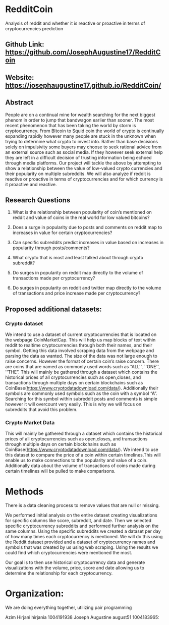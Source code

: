 # RedditCoin
Analysis of reddit and whether it is reactive or proactive in terms of cryptocurrencies prediction 

## Github Link: https://github.com/JosephAugustine17/RedditCoin 

## Website: https://josephaugustine17.github.io/RedditCoin/ 

## Abstract 

People are on a continual mine for wealth searching for the next biggest phenom in order to jump that bandwagon earlier than sooner. The most recent phenomenon that has been taking the world by storm is cryptocurrency.  From BItcoin to Squid coin the world of crypto is continually expanding rapidly however many people are stuck in the unknown when trying to determine what crypto to invest into. Rather than base decisions solely on impulsivity some buyers may choose to seek rational advice from an external source such as social media. If they however seek external help they are left in a difficult decision of trusting information being echoed through media platforms. Our project will tackle the above by attempting to show a relationship between the value of low-valued crypto currencies and their popularity on multiple subreddits. We will also analyze if reddit is reactive or proactive in terms of cryptocurrencies and for which currency is it proactive and reactive.

## Research Questions 
1. What is the relationship between popularity of coin’s mentioned on reddit and value of coins in the real world for low valued bitcoins?

2. Does a surge in popularity due to posts and comments  on reddit map to increases in value for certain cryptocurrencies?

3. Can specific subreddits predict increases in value based on increases in popularity through posts/comments?
 
4. What crypto that is most and least talked about through crypto subreddit?

5. Do surges in popularity on reddit map directly to the volume of transactions made per cryptocurrency?

6. Do surges in popularity on reddit and twitter  map directly to the volume of transactions and price increase  made per cryptocurrency?


## Proposed additional datasets:

### Crypto dataset 
We intend to use a dataset of current cryptocurrencies that is located on the webpage CoinMarketCap. This will help us map  blocks of text within reddit to  realtime cryptocurrencies through both their names, and their symbol. Getting this data involved scraping data from the webpage and parsing the data as wanted. The size of the data was not large enough to raise concerns. However the format of certain coin’s raise concern. There are coins that are named as commonly used words such as “ALL'', ``ONE'', ''THE”. This will mainly be gathered through a dataset which contains the historical prices of all cryptocurrencies such as open,closes, and transactions through multiple days on certain blockchains such as CoinBase(https://www.cryptodatadownload.com/data/). Additionally their symbols are commonly used symbols such as the coin with a symbol “A”. Searching for this symbol within subreddit posts and comments is simple however it will overcount very easily. This is why we will focus on subreddits that avoid this problem.  

### Crypto  Market Data
This will mainly be gathered through a dataset which contains the historical prices of all cryptocurrencies such as open,closes, and transactions through multiple days on certain blockchains such as CoinBase(https://www.cryptodatadownload.com/data/). We intend to use this  dataset to compare the price of a coin within certain timelines.This will enable us to make connections to the popularity and value of a coin. Additionally data about the volume of transactions of coins made during certain timelines will be pulled to make comparisons.


# Methods

There is a data cleaning process to remove values that are null or missing.

We performed initial analysis on the entire dataset creating visualizations for specific columns like score, subreddit, and date. Then we selected specific cryptocurrency subreddits and performed further analysis on the same columns. Using the specific subreddits we created a 
dataset per day of how many times each cryptocurrency is mentioned. We will do this using the Reddit dataset provided and a dataset of cryptocurrency names and symbols that was created by us using web scraping. Using the results we could find which cryptocurrencies were mentioned the most.

Our goal is to then use historical cryptocurrency data and generate visualizations with the volume, price, score and date allowing us to determine the relationship for each cryptocurrency.

# Organization: 

We are doing everything together, utilizing pair programming

Azim Hirjani hirjania 1004191938
Joseph Augustine august51 1004183965:



